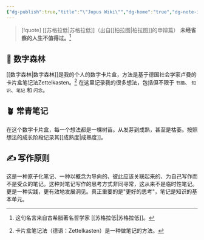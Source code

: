 ```yaml
---
{"dg-publish":true,"title":"\"Jopus Wiki\"","dg-home":"true","dg-note-icon":"signpost","dg-pinned":"true","permalink":"/Jopus Wiki/","pinned":"true","tags":["gardenEntry"],"dgPassFrontmatter":true,"noteIcon":"signpost","created":"","updated":""}
---
```




> [!quote] [[苏格拉低\|苏格拉低]]（出自[[柏拉图\|柏拉图]]的申辩篇）
> **未经省察的人生不值得过。**[^1]



## 🌳 数字森林

[[数字森林\|数字森林]]是我的个人的数字卡片盒，方法是基于德国社会学家卢曼的卡片盒笔记法Zettelkasten。[^2] 在这里记录我的很多想法，包括但不限于 `书摘`、 `知识`、`笔记` 和 `闪念`。


## 🪴 常青笔记

在这个数字卡片盒，每一个想法都是一棵树苗。从发芽到成熟，甚至是枯萎。按照想法的成长阶段记录其[[成熟度\|成熟度]]。

## ✍️ 写作原则

这是一种原子化笔记、一种以概念为导向的、彼此应该关联起来的、为自己写作而不是受众的笔记。这种对笔记写作的思考方式非同寻常，这从来不是临时性笔记。更是一种实践，更有效地发展洞见。真正重要的是"更好的思考"，笔记是知识的基本单元。

[^1]: 这句名言来自古希腊著名哲学家 [[苏格拉低\|苏格拉低]]。
[^2]: 卡片盒笔记法（德语：Zettelkasten）是一种做笔记的方法。